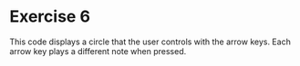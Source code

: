 # Exercise 6

This code displays a circle that the user controls with the arrow keys.
Each arrow key plays a different note when pressed.
